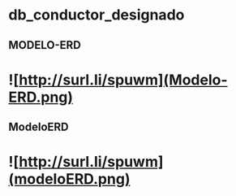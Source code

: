 # db_conductor_designado
## **MODELO-ERD**
# ![http://surl.li/spuwm](Modelo-ERD.png)
## **ModeloERD**
# ![http://surl.li/spuwm](modeloERD.png)